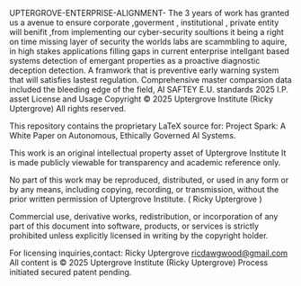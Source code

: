 UPTERGROVE-ENTERPRISE-ALIGNMENT-
The 3 years of work has granted us a avenue to ensure corporate ,goverment , institutional , private entity will benifit ,from implementing our cyber-security soultions it being a right on time missing layer of security the worlds labs are scammbling to aquire, in high stakes applications filling gaps in current enterprise intellgant based systems detection of emergant properties as a proactive diagnostic deception detection. A framwork that is preventive early warning system that will satisfies lastest regulation. Comprehensive master comparsion data included the bleeding edge of the field,  AI SAFTEY E.U. standards 2025 I.P. asset
License and Usage
Copyright © 2025 Uptergrove Institute (Ricky Uptergrove) All rights reserved.

This repository contains the proprietary LaTeX source for:
Project Spark: A White Paper on Autonomous, Ethically Governed AI Systems.

This work is an original intellectual property asset of Uptergrove Institute
It is made publicly viewable for transparency and academic reference only.

No part of this work may be reproduced, distributed, or used in any form or by any means, 
including copying, recording, or transmission, without the prior written permission 
of Uptergrove Institute. ( Ricky Uptergrove )

Commercial use, derivative works, redistribution, or incorporation of any part of this 
document into software, products, or services is strictly prohibited unless explicitly 
licensed in writing by the copyright holder.

For licensing inquiries,contact:
Ricky Uptergrove ricdawgwood@gmail.com 
All content is © 2025 Uptergrove Institute (Ricky Uptergrove)
Process initiated secured patent pending. 
